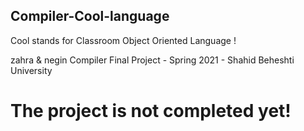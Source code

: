 ## Compiler-Cool-language
Cool stands for Classroom Object Oriented Language ! 

zahra & negin Compiler Final Project - Spring 2021 - Shahid Beheshti University

# The project is not completed yet!
